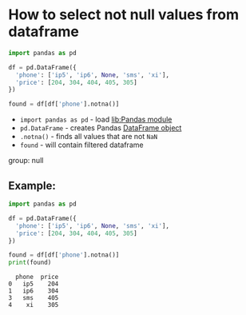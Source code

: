 # How to select not null values from dataframe

```python
import pandas as pd

df = pd.DataFrame({
  'phone': ['ip5', 'ip6', None, 'sms', 'xi'],
  'price': [204, 304, 404, 405, 305]
})

found = df[df['phone'].notna()]
```

- `import pandas as pd` - load [lib:Pandas module](/python-pandas/how-to-install-pandas)
- `pd.DataFrame` - creates Pandas [DataFrame object](https://pandas.pydata.org/docs/reference/api/pandas.DataFrame.html)
- `.notna()` - finds all values that are not `NaN`
- `found` - will contain filtered dataframe

group: null

## Example: 
```python
import pandas as pd

df = pd.DataFrame({
  'phone': ['ip5', 'ip6', None, 'sms', 'xi'],
  'price': [204, 304, 404, 405, 305]
})

found = df[df['phone'].notna()]
print(found)
```
```
  phone  price
0   ip5    204
1   ip6    304
3   sms    405
4    xi    305

```

